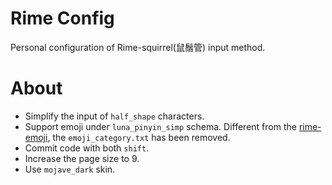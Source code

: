 # Rime Config
Personal configuration of Rime-squirrel(鼠鬚管) input method.

# About
- Simplify the input of `half_shape` characters.
- Support emoji under `luna_pinyin_simp` schema. Different from the [rime-emoji](https://github.com/rime/rime-emoji), the `emoji_category.txt` has been removed.
- Commit code with both `shift`.
- Increase the page size to 9.
- Use `mojave_dark` skin.

